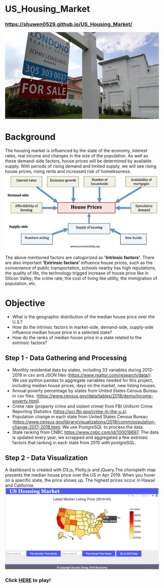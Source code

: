 # US_Housing_Market   
### https://shuwen0529.github.io/US_Housing_Market/

![TitleImg.jpeg](images/TitleImg.jpg)

# Background
The housing market is influenced by the state of the economy, interest rates, real income and changes in the size of the population. As well as these demand-side factors, house prices will be determined by available supply. With periods of rising demand and limited supply, we will see rising house prices, rising rents and increased risk of homelessness.
![Factors.jpeg](images/factors-affecting-house-prices.jpg)

The above mentioned factors are catogorized as **'Intrinsic factors'**. There are also important **'Extrinsic factors'** influence house prices, such as the convenience of public transportation, schools nearby has high reputations, the quality of life, the technology trigged increase of house price like in Silicon Valley; the crime rate; the cost of living like utility, the immigration of population, etc.

# Objective
+ What is the geographic distribution of the median house price over the U.S.?
+ How do the intrinsic factors in market-side, demand-side, supply-side influence median house price in a selected state?
+ How do the ranks of median house price in a state related to the extrinsic factors?

## Step 1 - Data Gathering and Processing
+ Monthly residential data by states, including 33 variables during 2012-2019 in csv and JSON files (https://www.realtor.com/research/data/). We use python pandas to aggregate variables needed for this project, including median house prices, days on the market, new listing houses.
+ Annual poverty percentage by states from United States Census Bureau in csv files. (https://www.census.gov/data/tables/2018/demo/income-poverty.html).
+ Crime rate (property crime and violent crime) from FBI Uniform Crime Reporting Statistics (https://ucr.fbi.gov/crime-in-the-u.s).
+ Population change in each state from United States Census Bureau (https://www.census.gov/library/visualizations/2018/comm/population-change-2017-2018.html. We use PostgreSQL to process the data.
+ State ranking from CNBC https://www.cnbc.com/id/100016697. The data is updated every year, we scrapped and aggregated a few extrinsic factors that ranking in each state from 2010 with postgreSQL.

## Step 2 - Data Visualization
A dashboard is created with D3.js, Plotly.js and jQuery.The choropleth map presents the median house price over the US in Apr 2019. When you hover on a specific state, the price shows up. The highest prices occur in Hawaii and California. 
![Dashboard.png](images/US_Housing_Market_Dashborad.png) 

### Click [HERE](https://shuwen0529.github.io/US_Housing_Market/) to play!

